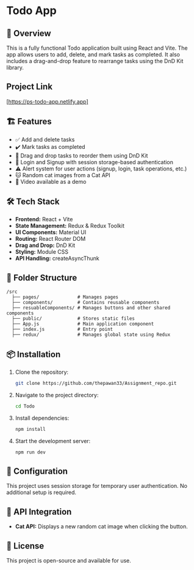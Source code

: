 # Todo App

## 🚀 Overview

This is a fully functional Todo application built using React and Vite. The app allows users to add, delete, and mark tasks as completed. It also includes a drag-and-drop feature to rearrange tasks using the DnD Kit library.

## Project Link

[https://ps-todo-app.netlify.app]

## 🏗️ Features

- ✅ Add and delete tasks
- ✔️ Mark tasks as completed
- 🔄 Drag and drop tasks to reorder them using DnD Kit
- 🔐 Login and Signup with session storage-based authentication
- ⚠️ Alert system for user actions (signup, login, task operations, etc.)
- 🐱 Random cat images from a Cat API
- 🎥 Video available as a demo

## 🛠️ Tech Stack

- **Frontend:** React + Vite
- **State Management:** Redux & Redux Toolkit
- **UI Components:** Material UI
- **Routing:** React Router DOM
- **Drag and Drop:** DnD Kit
- **Styling:** Module CSS
- **API Handling:** createAsyncThunk

## 📂 Folder Structure

```
/src
  ├── pages/              # Manages pages
  ├── components/         # Contains reusable components
  ├── resuableComponents/ # Manages buttons and other shared components
  ├── public/             # Stores static files
  ├── App.js              # Main application component
  ├── index.js            # Entry point
  ├── redux/              # Manages global state using Redux
```

## 📦 Installation

1. Clone the repository:
   ```sh
   git clone https://github.com/thepawan33/Assignment_repo.git
   ```
2. Navigate to the project directory:
   ```sh
   cd Todo
   ```
3. Install dependencies:
   ```sh
   npm install
   ```
4. Start the development server:
   ```sh
   npm run dev
   ```

## 🔧 Configuration

This project uses session storage for temporary user authentication. No additional setup is required.

## 📌 API Integration

- **Cat API:** Displays a new random cat image when clicking the button.

## 📜 License

This project is open-source and available for use.
